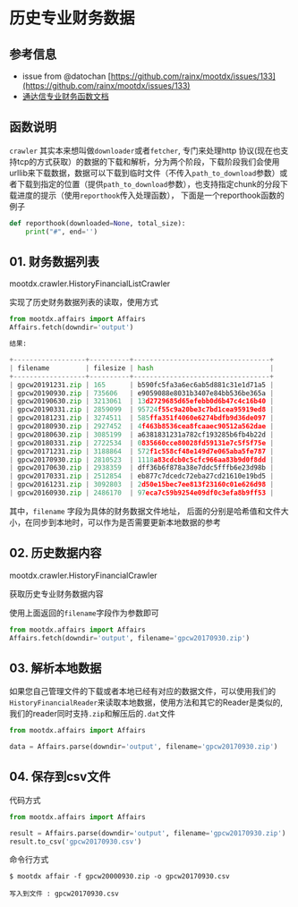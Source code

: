 
# 历史专业财务数据

## 参考信息

- issue from @datochan [https://github.com/rainx/mootdx/issues/133](https://github.com/rainx/mootdx/issues/133)
- [通达信专业财务函数文档](http://www.tdx.com.cn/products/helpfile/tdxw/chm/%E7%AC%AC%E4%B8%89%E7%AB%A0%20%20%20%E5%9F%BA%E7%A1%80%E5%8A%9F%E8%83%BD/3-3/3-3-2/3-3-2-15/3-3-2-15.html)

## 函数说明

`crawler` 其实本来想叫做`downloader`或者`fetcher`, 专门来处理http 协议(现在也支持tcp的方式获取）的数据的下载和解析，分为两个阶段，下载阶段我们会使用urllib来下载数据，数据可以下载到临时文件（不传入`path_to_download`参数）或者下载到指定的位置（提供`path_to_download`参数），也支持指定chunk的分段下载进度的提示（使用`reporthook`传入处理函数）， 下面是一个reporthook函数的例子

```python
def reporthook(downloaded=None, total_size):
    print("#", end='')

```

## 01. 财务数据列表

mootdx.crawler.HistoryFinancialListCrawler

实现了历史财务数据列表的读取，使用方式

```python
from mootdx.affairs import Affairs
Affairs.fetch(downdir='output')

结果:

+------------------+----------+----------------------------------+
| filename         | filesize | hash                             |
+------------------+----------+----------------------------------+
| gpcw20191231.zip | 165      | b590fc5fa3a6ec6ab5d881c31e1d71a5 |
| gpcw20190930.zip | 735606   | e9059088e8031b3407e84bb536be365a |
| gpcw20190630.zip | 3213061  | 13d2729685d65efebb0d6b47c4c16b40 |
| gpcw20190331.zip | 2859099  | 95724f55c9a20be3c7bd1cea95919ed8 |
| gpcw20181231.zip | 3274511  | 585ffa351f4060e6274bdfb9d36de097 |
| gpcw20180930.zip | 2927452  | 4f463b8536cea8fcaaec90512a562dae |
| gpcw20180630.zip | 3085199  | a6381831231a782cf193285b6fb4b22d |
| gpcw20180331.zip | 2722534  | 0835660cce80028fd59131e7c5f5f75e |
| gpcw20171231.zip | 3188864  | 572f1c558cf48e149d7e065aba5fe787 |
| gpcw20170930.zip | 2810523  | 1118a83cdcb0c5cfc966aa83b9d0f8dd |
| gpcw20170630.zip | 2938359  | dff36b6f878a38e7ddc5fffb6e23d98b |
| gpcw20170331.zip | 2512854  | eb877c7dcedc72eba27cd21610e19bd5 |
| gpcw20161231.zip | 3092803  | 2d50e15bec7ee813f23160c01e626d98 |
| gpcw20160930.zip | 2486170  | 97eca7c59b9254e09df0c3efa8b9ff53 |

```

其中，`filename` 字段为具体的财务数据文件地址， 后面的分别是哈希值和文件大小，在同步到本地时，可以作为是否需要更新本地数据的参考

## 02. 历史数据内容

mootdx.crawler.HistoryFinancialCrawler

获取历史专业财务数据内容

使用上面返回的`filename`字段作为参数即可

```python
from mootdx.affairs import Affairs
Affairs.fetch(downdir='output', filename='gpcw20170930.zip')

```

## 03. 解析本地数据

如果您自己管理文件的下载或者本地已经有对应的数据文件，可以使用我们的 `HistoryFinancialReader`来读取本地数据，使用方法和其它的Reader是类似的, 我们的reader同时支持`.zip`和解压后的`.dat`文件

```python
from mootdx.affairs import Affairs

data = Affairs.parse(downdir='output', filename='gpcw20170930.zip')

```

## 04. 保存到csv文件

代码方式

```python
from mootdx.affairs import Affairs

result = Affairs.parse(downdir='output', filename='gpcw20170930.zip')
result.to_csv('gpcw20170930.csv')
```
命令行方式

```
$ mootdx affair -f gpcw20000930.zip -o gpcw20170930.csv

写入到文件 : gpcw20170930.csv
```
